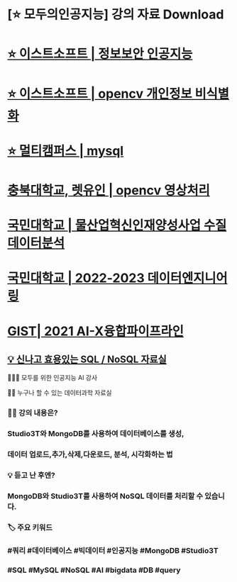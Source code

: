 
# [⭐️ 모두의인공지능] 강의 자료 Download 


# [⭐️ 이스트소프트 | 정보보안 인공지능](http://github.com/dscoool/aisecurity) 
# [⭐️ 이스트소프트 | opencv 개인정보 비식별화](http://github.com/dscoool/opencv) 
# [⭐️ 멀티캠퍼스 | mysql](http://github.com/dscoool/mysql)
# [충북대학교, 렛유인 | opencv 영상처리](http://github.com/dscoool/chungbuk)
# [국민대학교 | 물산업혁신인재양성사업 수질데이터분석](https://github.com/dscoool/waterai)
# [국민대학교 | 2022-2023 데이터엔지니어링](https://github.com/dscoool/dataeng)
# [GIST| 2021 AI-X융합파이프라인](https://github.com/dscoool?page=2&tab=repositories)

## [‍💡 신나고 효용있는 SQL / NoSQL 자료실](http://github.com/dscoool/nosql) 
👨🏼‍🏫 모두를 위한 인공지능 AI 강사

👩‍💻 누구나 할 수 있는 데이터과학 자료실


### 👨‍🏫 강의 내용은? 
### Studio3T와 MongoDB를 사용하여 데이터베이스를 생성, 
### 데이터 업로드,추가,삭제,다운로드, 분석, 시각화하는 법 

### 💡 듣고 난 후엔? 
### MongoDB와 Studio3T를 사용하여 NoSQL 데이터를 처리할 수 있습니다. 

### 🏷 주요 키워드 
### #쿼리 #데이터베이스 #빅데이터 #인공지능 #MongoDB #Studio3T 
### #SQL #MySQL #NoSQL #AI #bigdata #DB #query 

